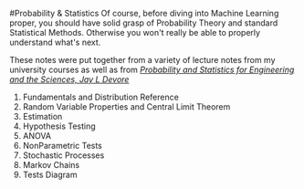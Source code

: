 #Probability & Statistics
Of course, before diving into Machine Learning proper, you should have solid grasp of Probability Theory and standard Statistical Methods. Otherwise you won't really be able to properly understand what's next.

These notes were put together from a variety of lecture notes from my university courses as well as from [*Probability and Statistics for Engineering and the Sciences, Jay L Devore*](https://www.amazon.com/Probability-Statistics-Engineering-Sciences-Devore/dp/1305251806/ref=pd_sbs_14_t_0?_encoding=UTF8&psc=1&refRID=EP8JTJJ65F7WP5D4KVZX)

1. Fundamentals and Distribution Reference
2. Random Variable Properties and Central Limit Theorem
3. Estimation
4. Hypothesis Testing 
5. ANOVA
6. NonParametric Tests
7. Stochastic Processes
8. Markov Chains
9. Tests Diagram
